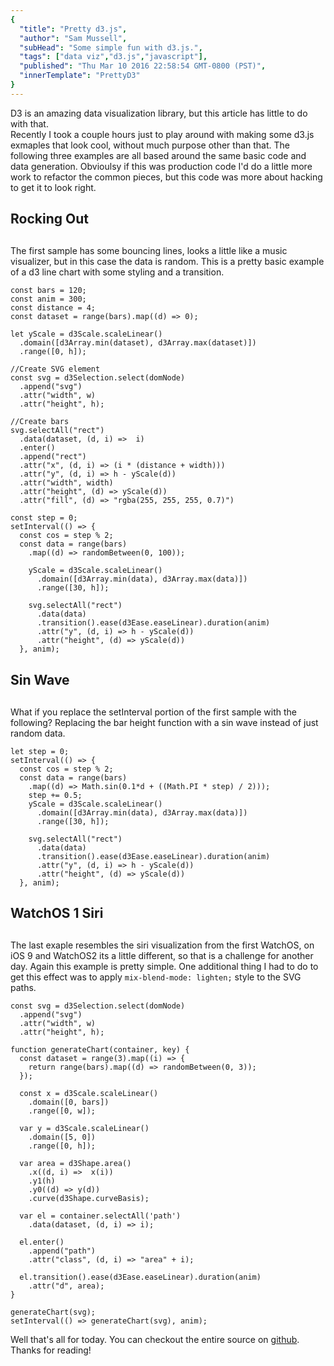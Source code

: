 ```yaml
---
{
  "title": "Pretty d3.js",
  "author": "Sam Mussell",
  "subHead": "Some simple fun with d3.js.",
  "tags": ["data viz","d3.js","javascript"],
  "published": "Thu Mar 10 2016 22:58:54 GMT-0800 (PST)",
  "innerTemplate": "PrettyD3"
}
---
```


D3 is an amazing data visualization library, but this article has little to do with that.  
Recently I took a couple hours just to play around with making some d3.js exmaples that look cool,
without much purpose other than that.  The following three examples are all based around the same basic code and data generation.  Obvioulsy if this was production code I'd do a little more work to refactor the common pieces, but this code was more about hacking to get it to look right.

## Rocking Out

<div class='bounce'>
  <div style="width: 600px; margin: 30px auto" ref="bounce"></div>
</div>

The first sample has some bouncing lines, looks a little like a music visualizer, but 
in this case the data is random.  This is a pretty basic example of a d3 line chart with some styling
and a transition.  

```
const bars = 120;
const anim = 300;
const distance = 4;
const dataset = range(bars).map((d) => 0);

let yScale = d3Scale.scaleLinear()
  .domain([d3Array.min(dataset), d3Array.max(dataset)])
  .range([0, h]);

//Create SVG element
const svg = d3Selection.select(domNode)
  .append("svg")
  .attr("width", w)
  .attr("height", h);

//Create bars
svg.selectAll("rect")
  .data(dataset, (d, i) =>  i)
  .enter()
  .append("rect")
  .attr("x", (d, i) => (i * (distance + width)))
  .attr("y", (d, i) => h - yScale(d))
  .attr("width", width)
  .attr("height", (d) => yScale(d))
  .attr("fill", (d) => "rgba(255, 255, 255, 0.7)")

const step = 0;
setInterval(() => {
  const cos = step % 2;
  const data = range(bars)
    .map((d) => randomBetween(0, 100));

    yScale = d3Scale.scaleLinear()
      .domain([d3Array.min(data), d3Array.max(data)])
      .range([30, h]);
      
    svg.selectAll("rect")
      .data(data)
      .transition().ease(d3Ease.easeLinear).duration(anim)
      .attr("y", (d, i) => h - yScale(d))
      .attr("height", (d) => yScale(d))
  }, anim);
```

## Sin Wave

<div class='wave'>
  <div style="width: 600px; margin: 30px auto"></div>
</div>

What if you replace the setInterval portion of the first sample with the following? Replacing the bar height function with a sin wave instead of just random data.

```
let step = 0;
setInterval(() => {
  const cos = step % 2;
  const data = range(bars)
    .map((d) => Math.sin(0.1*d + ((Math.PI * step) / 2)));
    step += 0.5;
    yScale = d3Scale.scaleLinear()
      .domain([d3Array.min(data), d3Array.max(data)])
      .range([30, h]);
    
    svg.selectAll("rect")
      .data(data)
      .transition().ease(d3Ease.easeLinear).duration(anim)
      .attr("y", (d, i) => h - yScale(d))
      .attr("height", (d) => yScale(d))
  }, anim);
```

## WatchOS 1 Siri

<div class='siri'>
  <div style="width: 600px; margin: 30px auto"></div>
</div>

The last exaple resembles the siri visualization from the first WatchOS, on iOS 9 and WatchOS2 
its a little different, so that is a challenge for another day.  Again this example is 
pretty simple.  One additional thing I had to do to get this effect was to apply `mix-blend-mode: lighten;` style to the SVG paths.

```
const svg = d3Selection.select(domNode)
  .append("svg")
  .attr("width", w)
  .attr("height", h);

function generateChart(container, key) {
  const dataset = range(3).map((i) => {
    return range(bars).map((d) => randomBetween(0, 3));
  });

  const x = d3Scale.scaleLinear()
    .domain([0, bars])
    .range([0, w]);

  var y = d3Scale.scaleLinear()
    .domain([5, 0])
    .range([0, h]);

  var area = d3Shape.area()
    .x((d, i) =>  x(i))
    .y1(h)
    .y0((d) => y(d))
    .curve(d3Shape.curveBasis);

  var el = container.selectAll('path')
    .data(dataset, (d, i) => i);

  el.enter()
    .append("path")
    .attr("class", (d, i) => "area" + i);
  
  el.transition().ease(d3Ease.easeLinear).duration(anim)
    .attr("d", area);
}

generateChart(svg);
setInterval(() => generateChart(svg), anim);
```
                
Well that's all for today. You can checkout the entire source on [github](https://github.com/streets-ahead/project-intersection/blob/master/src/templates/utils/charts.es).  Thanks for reading!
      
